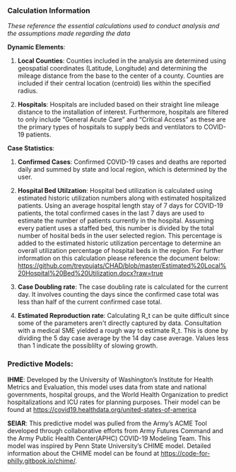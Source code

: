 ### Calculation Information

*These reference the essential calculations used to conduct analysis and
the assumptions made regarding the data*

**Dynamic Elements**:

1.  **Local Counties**: Counties included in the analysis are determined
    using geospatial coordinates (Latitude, Longitude) and determining
    the mileage distance from the base to the center of a county.
    Counties are included if their central location (centroid) lies within the
    specified radius.

2.  **Hospitals**: Hospitals are included based on their straight line mileage distance to the
    installation of interest. Furthermore, hospitals are filtered to
    only include “General Acute Care” and “Critical Access” as these are the
    primary types of hospitals to supply beds and ventilators to
    COVID-19 patients.

**Case Statistics**:

1.  **Confirmed Cases**: Confirmed COVID-19 cases and deaths are
    reported daily and summed by state and local region, which is
    determined by the user.

2.  **Hospital Bed Utilzation**: Hospital bed utilization is calculated using estimated historic utilization numbers
    along with estimated hospitalized patients. Using an average hospital length stay of 7 days for COVID-19 patients, the total       confirmed cases in the last 7 days are used to estimate the number of patients currently in the hospital. Assuming every       patient uses a staffed bed, this number is divided by the total number of hosital beds in the user selected region. This percentage is added to the estimated historic utilization percentage to determine an overall utilization percentage of hospital beds in the region. For further information on this calculation please reference the document below:
    https://github.com/treypujats/CHAD/blob/master/Estimated%20Local%20Hospital%20Bed%20Utilization.docx?raw=true

3.  **Case Doubling rate**: The case doubling rate is calculated for the current day. It involves counting the days since the confirmed case total was less than half of the current confirmed case total.

4. **Estimated Reproduction rate**: Calculating R_t can be quite difficult since some of the parameters aren't directly captured by data. Consultation with a medical SME yielded a rough way to estimate R_t. This is done by dividing the 5 day case average by the 14 day case average. Values less than 1 indicate the possiblilty of slowing growth.  

### Predictive Models:

**IHME**: Developed by the University of Washington’s Institute for
Health Metrics and Evaluation, this model uses data from state and
national governments, hospital groups, and the World Health Organization
to predict hospitalizations and ICU rates for planning purposes. Their model can be found at
<a href="https://covid19.healthdata.org/united-states-of-america" class="uri">https://covid19.healthdata.org/united-states-of-america

**SEIAR**: This predictive model was pulled from the Army’s ACME Tool
developed through collaborative efforts from Army Futures Command and
the Army Public Health Center(APHC) COVID-19 Modeling Team. This model
was inspired by Penn State University’s CHIME model. Detailed
information about the CHIME model can be found at
<a href="https://code-for-philly.gitbook.io/chime/" class="uri">https://code-for-philly.gitbook.io/chime/</a>.
